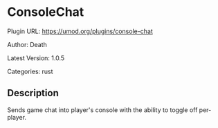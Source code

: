 # ConsoleChat

Plugin URL: https://umod.org/plugins/console-chat

Author: Death

Latest Version: 1.0.5

Categories: rust

## Description

Sends game chat into player's console with the ability to toggle off per-player.
